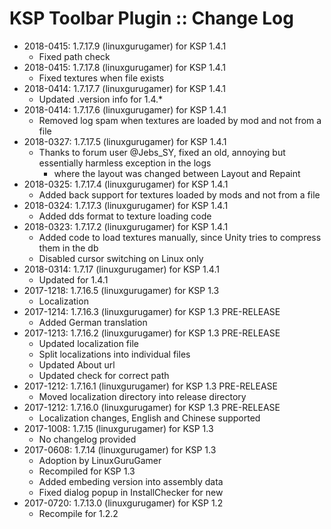 # KSP Toolbar Plugin :: Change Log

* 2018-0415: 1.7.17.9 (linuxgurugamer) for KSP 1.4.1
	+ Fixed path check
* 2018-0415: 1.7.17.8 (linuxgurugamer) for KSP 1.4.1
	+ Fixed textures when file exists
* 2018-0414: 1.7.17.7 (linuxgurugamer) for KSP 1.4.1
	+ Updated .version info for 1.4.*
* 2018-0414: 1.7.17.6 (linuxgurugamer) for KSP 1.4.1
	+ Removed log spam when textures are loaded by mod and not from a file
* 2018-0327: 1.7.17.5 (linuxgurugamer) for KSP 1.4.1
	+ Thanks to forum user @Jebs_SY, fixed an old, annoying but essentially harmless exception in the logs
		- where the layout was changed between Layout and Repaint
* 2018-0325: 1.7.17.4 (linuxgurugamer) for KSP 1.4.1
	+ Added back support for textures loaded by mods and not from a file
* 2018-0324: 1.7.17.3 (linuxgurugamer) for KSP 1.4.1
	+ Added dds format to texture loading code
* 2018-0323: 1.7.17.2 (linuxgurugamer) for KSP 1.4.1
	+ Added code to load textures manually, since Unity tries to compress them in the db
	+ Disabled cursor switching on Linux only
* 2018-0314: 1.7.17 (linuxgurugamer) for KSP 1.4.1
	+ Updated for 1.4.1
* 2017-1218: 1.7.16.5 (linuxgurugamer) for KSP 1.3
	+ Localization
* 2017-1214: 1.7.16.3 (linuxgurugamer) for KSP 1.3 PRE-RELEASE
	+ Added German translation
* 2017-1213: 1.7.16.2 (linuxgurugamer) for KSP 1.3 PRE-RELEASE
	+ Updated localization file
	+ Split localizations into individual files
	+ Updated About url
	+ Updated check for correct path
* 2017-1212: 1.7.16.1 (linuxgurugamer) for KSP 1.3 PRE-RELEASE
	+ Moved localization directory into release directory
* 2017-1212: 1.7.16.0 (linuxgurugamer) for KSP 1.3 PRE-RELEASE
	+ Localization changes, English and Chinese supported
* 2017-1008: 1.7.15 (linuxgurugamer) for KSP 1.3
	+ No changelog provided
* 2017-0608: 1.7.14 (linuxgurugamer) for KSP 1.3
	+ Adoption by LinuxGuruGamer
	+ Recompiled for KSP 1.3
	+ Added embeding version into assembly data
	+ Fixed dialog popup in InstallChecker for new
* 2017-0720: 1.7.13.0 (linuxgurugamer) for KSP 1.2
	+ Recompile for 1.2.2
